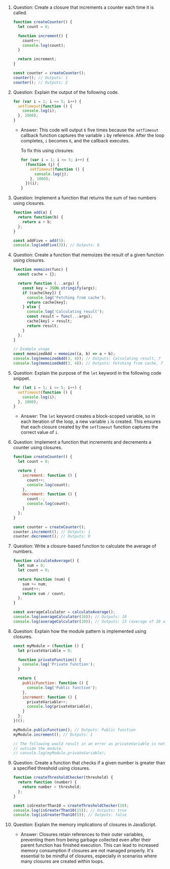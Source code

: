 1.  Question: Create a closure that increments a counter each time it is called.

    

    ```javascript
    function createCounter() {
      let count = 0;

      function increment() {
        count++;
        console.log(count);
      }

      return increment;
    }

    const counter = createCounter();
    counter(); // Outputs: 1
    counter(); // Outputs: 2
    ```

2.  Question: Explain the output of the following code.

    

    ```javascript
    for (var i = 1; i <= 5; i++) {
      setTimeout(function () {
        console.log(i);
      }, 1000);
    }
    ```

    -   Answer: This code will output `6` five times because the `setTimeout` callback function captures the variable `i` by reference. After the loop completes, `i` becomes `6`, and the callback executes.

        To fix this using closures:

        

        ```javascript
        for (var i = 1; i <= 5; i++) {
          (function (j) {
            setTimeout(function () {
              console.log(j);
            }, 1000);
          })(i);
        }
        ```

3.  Question: Implement a function that returns the sum of two numbers using closures.

    

    ```javascript
    function add(a) {
      return function(b) {
        return a + b;
      };
    }

    const addFive = add(5);
    console.log(addFive(3)); // Outputs: 8
    ```

4.  Question: Create a function that memoizes the result of a given function using closures.

    

    ```javascript
    function memoize(func) {
      const cache = {};

      return function (...args) {
        const key = JSON.stringify(args);
        if (cache[key]) {
          console.log('Fetching from cache');
          return cache[key];
        } else {
          console.log('Calculating result');
          const result = func(...args);
          cache[key] = result;
          return result;
        }
      };
    }

    // Example usage
    const memoizedAdd = memoize((a, b) => a + b);
    console.log(memoizedAdd(3, 4)); // Outputs: Calculating result, 7
    console.log(memoizedAdd(3, 4)); // Outputs: Fetching from cache, 7
    ```

5.  Question: Explain the purpose of the `let` keyword in the following code snippet.

    

    ```javascript
    for (let i = 1; i <= 5; i++) {
      setTimeout(function () {
        console.log(i);
      }, 1000);
    }
    ```

    -   Answer: The `let` keyword creates a block-scoped variable, so in each iteration of the loop, a new variable `i` is created. This ensures that each closure created by the `setTimeout` function captures the correct value of `i`.
6.  Question: Implement a function that increments and decrements a counter using closures.

    

    ```javascript
    function createCounter() {
      let count = 0;

      return {
        increment: function () {
          count++;
          console.log(count);
        },
        decrement: function () {
          count--;
          console.log(count);
        }
      };
    }

    const counter = createCounter();
    counter.increment(); // Outputs: 1
    counter.decrement(); // Outputs: 0
    ```

7.  Question: Write a closure-based function to calculate the average of numbers.

    

    ```javascript
    function calculateAverage() {
      let sum = 0;
      let count = 0;

      return function (num) {
        sum += num;
        count++;
        return sum / count;
      };
    }

    const averageCalculator = calculateAverage();
    console.log(averageCalculator(10)); // Outputs: 10
    console.log(averageCalculator(20)); // Outputs: 15 (average of 10 and 20)
    ```

8.  Question: Explain how the module pattern is implemented using closures.

    

    ```javascript
    const myModule = (function () {
      let privateVariable = 0;

      function privateFunction() {
        console.log('Private function');
      }

      return {
        publicFunction: function () {
          console.log('Public function');
        },
        increment: function () {
          privateVariable++;
          console.log(privateVariable);
        }
      };
    })();

    myModule.publicFunction(); // Outputs: Public function
    myModule.increment(); // Outputs: 1

    // The following would result in an error as privateVariable is not accessible
    // outside the module.
    // console.log(myModule.privateVariable);
    ```

9.  Question: Create a function that checks if a given number is greater than a specified threshold using closures.

    

    ```javascript
    function createThresholdChecker(threshold) {
      return function (number) {
        return number > threshold;
      };
    }

    const isGreaterThan10 = createThresholdChecker(10);
    console.log(isGreaterThan10(15)); // Outputs: true
    console.log(isGreaterThan10(5)); // Outputs: false
    ```

10. Question: Explain the memory implications of closures in JavaScript.

    -   Answer: Closures retain references to their outer variables, preventing them from being garbage collected even after their parent function has finished execution. This can lead to increased memory consumption if closures are not managed properly. It's essential to be mindful of closures, especially in scenarios where many closures are created within loops.